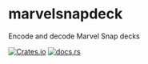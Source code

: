 # marvelsnapdeck

Encode and decode Marvel Snap decks

[![Crates.io](https://img.shields.io/crates/v/marvelsnapdeck)](https://crates.io/crates/marvelsnapdeck)
[![docs.rs](https://docs.rs/marvelsnapdeck/badge.svg)](https://docs.rs/marvelsnapdeck)
